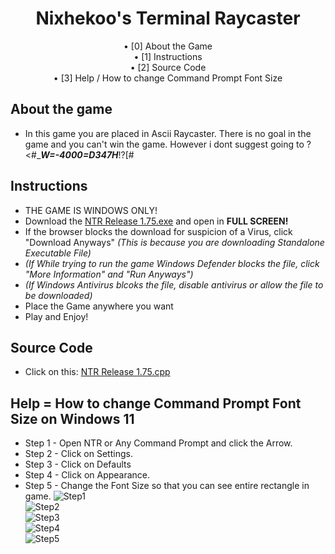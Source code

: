 <div align="center">
<h1 align=center>Nixhekoo's Terminal Raycaster</h1>
• [0] About the Game <br>
• [1] Instructions <br>
• [2] Source Code <br>
• [3] Help / How to change Command Prompt Font Size<br>

</div>

## About the game
- In this game you are placed in Ascii Raycaster. There is no goal in the game and you can't win the game. However i dont suggest going to ?<#_***W=-4000=D347H***!?[#

## Instructions
- THE GAME IS WINDOWS ONLY!
- Download the [NTR Release 1.75.exe](https://github.com/Nixhekoo/NTR-NixhekoosTerminalRaycaster_CPP/raw/main/NTR%20Release%201.75.exe) and open in **FULL SCREEN!**
- If the browser blocks the download for suspicion of a Virus, click "Download Anyways" *(This is because you are downloading Standalone Executable File)*
- *(If While trying to run the game Windows Defender blocks the file, click "More Information" and "Run Anyways")*
- *(If Windows Antivirus blcoks the file, disable antivirus or allow the file to be downloaded)*
- Place the Game anywhere you want
- Play and Enjoy!

## Source Code
- Click on this: [NTR Release 1.75.cpp](https://github.com/Nixhekoo/NTR-NixhekoosTerminalRaycaster_CPP/blob/main/raycaster.cpp)

## Help = How to change Command Prompt Font Size on Windows 11
- Step 1 - Open NTR or Any Command Prompt and click the Arrow.
- Step 2 - Click on Settings.
- Step 3 - Click on Defaults
- Step 4 - Click on Appearance.
- Step 5 - Change the Font Size so that you can see entire rectangle in game.
![Step1](https://raw.githubusercontent.com/Nixhekoo/NTR-NixhekoosTerminalRaycaster_CPP/main/How%20to%20adjust%20Command%20Prompt%20Font%20Size/Step1.png) <br>
![Step2](https://raw.githubusercontent.com/Nixhekoo/NTR-NixhekoosTerminalRaycaster_CPP/main/How%20to%20adjust%20Command%20Prompt%20Font%20Size/Step2.png) <br>
![Step3](https://raw.githubusercontent.com/Nixhekoo/NTR-NixhekoosTerminalRaycaster_CPP/main/How%20to%20adjust%20Command%20Prompt%20Font%20Size/Step3.png) <br>
![Step4](https://raw.githubusercontent.com/Nixhekoo/NTR-NixhekoosTerminalRaycaster_CPP/main/How%20to%20adjust%20Command%20Prompt%20Font%20Size/Step4.png) <br>
![Step5](https://raw.githubusercontent.com/Nixhekoo/NTR-NixhekoosTerminalRaycaster_CPP/main/How%20to%20adjust%20Command%20Prompt%20Font%20Size/Step5.png) <br>
